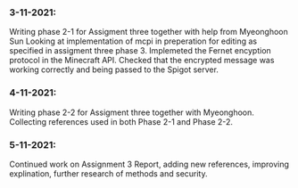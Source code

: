 ### 3-11-2021:
Writing phase 2-1 for Assigment three together with help from Myeonghoon Sun
Looking at implementation of mcpi in preperation for editing as specified in assigment three phase 3.
Implemeted the Fernet encyption protocol in the Minecraft API. Checked that the encrypted message was working correctly and being passed to the Spigot server.

### 4-11-2021:
Writing phase 2-2 for Assigment three together with Myeonghoon.
Collecting references used in both Phase 2-1 and Phase 2-2.

### 5-11-2021:
Continued work on Assignment 3 Report, adding new references, improving explination, further research of methods and security.